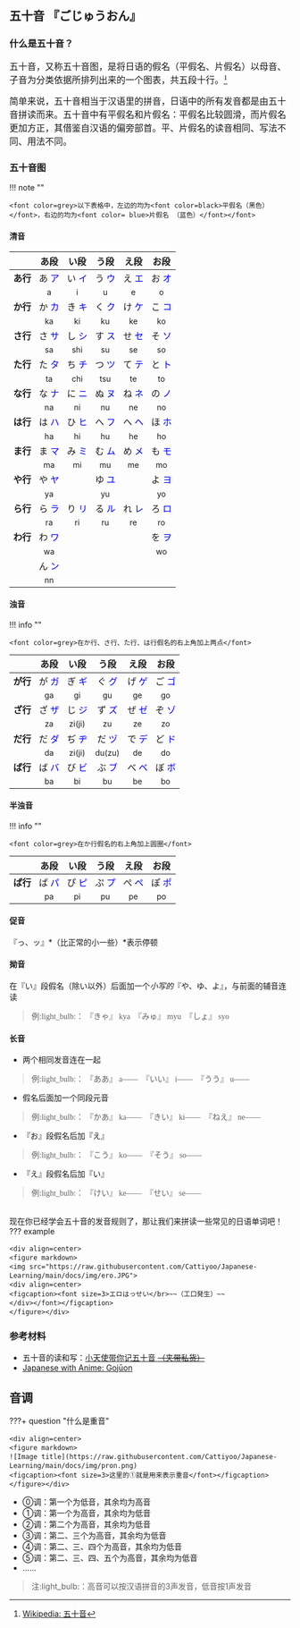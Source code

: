 ## <font face="华文细黑"> **五十音 『ごじゅうおん』** </font>

### 什么是五十音？

<font face="华文细黑"> <font size=3>
五十音，又称五十音图，是将日语的假名（平假名、片假名）以母音、子音为分类依据所排列出来的一个图表，共五段十行。[^1]

[^1]: [Wikipedia: 五十音](https://zh.wikipedia.org/wiki/%E4%BA%94%E5%8D%81%E9%9F%B3)

简单来说，五十音相当于汉语里的拼音，日语中的所有发音都是由五十音拼读而来。五十音中有平假名和片假名：平假名比较圆滑，而片假名更加方正，其借鉴自汉语的偏旁部首。平、片假名的读音相同、写法不同、用法不同。
</font></font>


### 五十音图


!!! note ""

    <font color=grey>以下表格中，左边的均为<font color=black>平假名（黑色）</font>，右边的均为<font color= blue>片假名 （蓝色）</font></font>

#### 清音

|    | <font size=3>あ段 | <font size=3>い段  | <font size=3>う段  | <font size=3>え段 | <font size=3>お段 |
|:----:|:----:|:----:|:----:|:----:|:----:|
| <font size=3>**あ行** | <font size=3>あ <font color=blue>ア</font> | <font size=3>い <font color=blue>イ</font>  | <font size=3>う <font color=blue>ウ</font>  | <font size=3>え <font color=blue>エ</font> | <font size=3>お <font color=blue>オ</font> |
|    | a  | i   | u   | e  | o  |
| <font size=3>**か行** | <font size=3>か <font color=blue>カ</font> | <font size=3>き <font color=blue>キ</font>  | <font size=3>く <font color=blue>ク</font>  | <font size=3>け <font color=blue>ケ | <font size=3>こ <font color=blue>コ</font> |
|    | ka | ki  | ku  | ke | ko |
| <font size=3>**さ行** | <font size=3>さ <font color=blue>サ</font> | <font size=3>し <font color=blue>シ</font>  | <font size=3>す <font color=blue>ス</font>  | <font size=3>せ <font color=blue>セ</font> | <font size=3>そ <font color=blue>ソ</font> |
|    | sa | shi | su  | se | so |
| <font size=3>**た行** | <font size=3>た <font color=blue>タ</font> | <font size=3>ち <font color=blue>チ</font>  | <font size=3>つ <font color=blue>ツ</font>  | <font size=3>て <font color=blue>テ</font> | <font size=3>と <font color=blue>ト</font> |
|    | ta | chi | tsu | te | to |
| <font size=3>**な行** | <font size=3>な <font color=blue>ナ</font> | <font size=3>に <font color=blue>ニ </font> | <font size=3>ぬ <font color=blue>ヌ</font>  | <font size=3>ね <font color=blue>ネ</font> | <font size=3>の <font color=blue>ノ</font> |
|    | na | ni  | nu  | ne | no |
| <font size=3>**は行** | <font size=3>は <font color=blue>ハ</font> | <font size=3>ひ <font color=blue>ヒ</font>  | <font size=3>へ <font color=blue>フ</font>  | <font size=3>へ <font color=blue>ヘ</font> | <font size=3>ほ <font color=blue>ホ</font> |
|    | ha | hi  | hu  | he | ho |
| <font size=3>**ま行** | <font size=3>ま <font color=blue>マ</font> | <font size=3>み <font color=blue>ミ</font>  | <font size=3>む <font color=blue>ム</font>  | <font size=3>め <font color=blue>メ</font> | <font size=3>も <font color=blue>モ</font> |
|    | ma | mi  | mu  | me | mo |
| <font size=3>**や行** | <font size=3>や <font color=blue>ヤ</font> |     | <font size=3>ゆ <font color=blue>ユ</font>  |    | <font size=3>よ <font color=blue>ヨ</font> |
|    | ya |     | yu  |    | yo |
| <font size=3>**ら行** | <font size=3>ら <font color=blue>ラ</font> | <font size=3>り <font color=blue>リ</font>  | <font size=3>る <font color=blue>ル</font>  | <font size=3>れ <font color=blue>レ</font> | <font size=3>ろ <font color=blue>ロ</font> |
|    | ra | ri  | ru  | re | ro |
| <font size=3>**わ行** | <font size=3>わ <font color=blue>ワ</font> |     |     |    | <font size=3>を <font color=blue>ヲ</font> |
|    | wa |     |     |    | wo |
|    | <font size=3>ん <font color=blue>ン</font>
|    | nn |     |     |    |    |

#### 浊音

!!! info ""

    <font color=grey>在か行、さ行、た行、は行假名的右上角加上两点</font>

|    | <font size=3>あ段 | <font size=3>い段     | <font size=3>う段     | <font size=3>え段 | <font size=3>お段 |
|:---:|:---:|:------:|:------:|:---:|:---:|
| <font size=3>**が行** | <font size=3>が <font color=blue>ガ | <font size=3>ぎ <font color=blue>ギ     | <font size=3>ぐ <font color=blue>グ     | <font size=3>げ <font color=blue>ゲ | <font size=3>ご <font color=blue>ゴ |
|    | ga | gi     | gu     | ge | go |
| <font size=3>**ざ行** | <font size=3>ざ <font color=blue>ザ | <font size=3>じ <font color=blue>ジ     | <font size=3>ず <font color=blue>ズ     | <font size=3>ぜ <font color=blue>ゼ | <font size=3>ぞ <font color=blue>ゾ |
|    | za | zi(ji) | zu     | ze | zo |
| <font size=3>**だ行** | <font size=3>だ <font color=blue>ダ | <font size=3>ぢ <font color=blue>ヂ     | <font size=3>だ <font color=blue>ヅ     | <font size=3>で <font color=blue>デ | <font size=3>ど <font color=blue>ド |
|    | da | zi(ji) | du(zu) | de | do |
| <font size=3>**ば行** | <font size=3>ば <font color=blue>バ | <font size=3>び <font color=blue>ビ     | <font size=3>ぶ <font color=blue>ブ     | <font size=3>べ <font color=blue>ベ | <font size=3>ぼ <font color=blue>ボ |
|    | ba | bi     | bu     | be | bo |

#### 半浊音

!!! info ""

    <font color=grey>在か行假名的右上角加上圆圈</font>

|    | <font size=3>あ段 | <font size=3>い段     | <font size=3>う段     | <font size=3>え段 | <font size=3>お段 |
|:---:|:---:|:------:|:------:|:---:|:---:|
| <font size=3>**ぱ行** | <font size=3>ぱ <font color=blue>パ | <font size=3>ぴ <font color=blue>ピ     | <font size=3>ぷ <font color=blue>プ     | <font size=3>ぺ <font color=blue>ペ | <font size=3>ぽ <font color=blue>ポ |
|    | pa | pi     | pu     | pe | po |

#### 促音

   『っ、ッ』*（比正常的小一些）*表示停顿


#### 拗音

   在『い』段假名（除い以外）后面加一个*小写的*『や、ゆ、よ』，与前面的辅音连读


   >  <font face="华文细黑">例:light_bulb:： 『きゃ』 kya　『みゅ』 myu　『しょ』 syo </font></br>


#### 长音

   - 两个相同发音连在一起

   >  <font face="华文细黑">例:light_bulb:： 『ああ』 a——　『いい』 i——　『うう』 u—— </font>

   - 假名后面加一个同段元音

   >  <font face="华文细黑">例:light_bulb:： 『かあ』 ka——　『きい』 ki——　『ねえ』 ne—— </font>

   - 『お』段假名后加『え』

   >  <font face="华文细黑">例:light_bulb:： 『こう』 ko——　『そう』 so—— </font>

   - 『え』段假名后加『い』

   >  <font face="华文细黑">例:light_bulb:： 『けい』 ke——　『せい』 se—— </font>

</br>
现在你已经学会五十音的发音规则了，那让我们来拼读一些常见的日语单词吧！
??? example 

    <div align=center>
    <figure markdown>
    <img src="https://raw.githubusercontent.com/Cattiyoo/Japanese-Learning/main/docs/img/ero.JPG">
    <div align=center>
    <figcaption><font size=3>エロはっせい</br>~~（工口発生）~~
    </div></font></figcaption>
    </figure></div>



### 参考材料
- 五十音的读和写：[小天使带你记五十音 ~~（夹带私货）~~](https://www.bilibili.com/video/BV197411n74n/?share_source=copy_web&vd_source=3f8b099df169244691ee93d4f145e78c)
- [Japanese with Anime: Gojūon](https://www.japanesewithanime.com/2019/12/gojuon.html)

## 音调

???+ question "什么是重音"

    <div align=center>
    <figure markdown>
    ![Image title](https://raw.githubusercontent.com/Cattiyoo/Japanese-Learning/main/docs/img/pron.png)
    <figcaption><font size=3>这里的①就是用来表示重音</font></figcaption>
    </figure></div>

- ⓪调：第一个为低音，其余均为高音
- ①调：第一个为高音，其余均为低音
- ②调：第二个为高音，其余均为低音
- ③调：第二、三个为高音，其余均为低音
- ④调：第二、三、四个为高音，其余均为低音
- ⑤调：第二、三、四、五个为高音，其余均为低音
- ......
> 注:light_bulb:：高音可以按汉语拼音的3声发音，低音按1声发音

